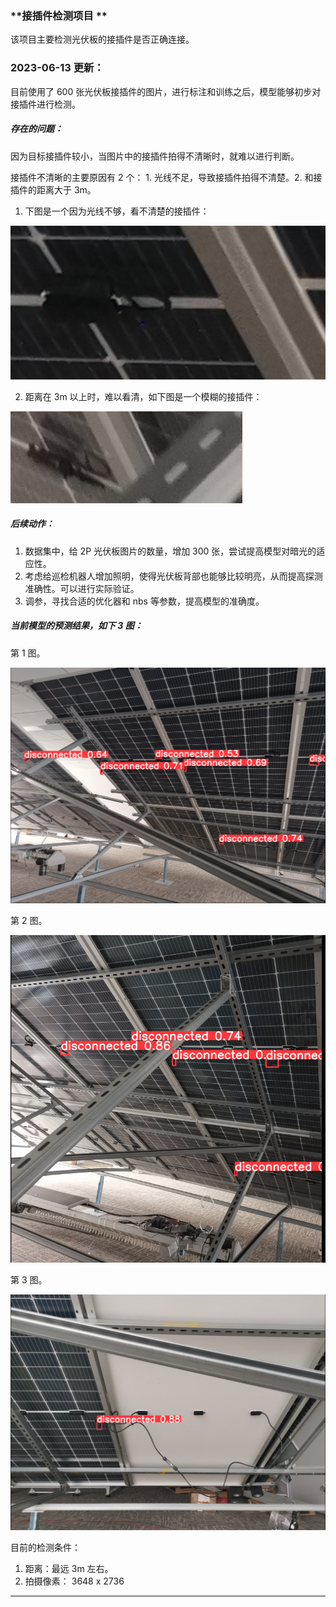 ### **接插件检测项目 **

该项目主要检测光伏板的接插件是否正确连接。



### 2023-06-13 更新：

目前使用了 600 张光伏板接插件的图片，进行标注和训练之后，模型能够初步对接插件进行检测。



##### 存在的问题：

因为目标接插件较小，当图片中的接插件拍得不清晰时，就难以进行判断。

接插件不清晰的主要原因有 2 个： 1. 光线不足，导致接插件拍得不清楚。2. 和接插件的距离大于 3m。

1. 下图是一个因为光线不够，看不清楚的接插件：

![image-20230613192623354](assets/image-20230613192623354.png)

2. 距离在 3m 以上时，难以看清，如下图是一个模糊的接插件：

![image-20230613183831426](assets/image-20230613183831426.png)

##### 后续动作：

1. 数据集中，给 2P 光伏板图片的数量，增加 300 张，尝试提高模型对暗光的适应性。
2. 考虑给巡检机器人增加照明，使得光伏板背部也能够比较明亮，从而提高探测准确性。可以进行实际验证。
3. 调参，寻找合适的优化器和 nbs 等参数，提高模型的准确度。



##### 当前模型的预测结果，如下 3 图：

第 1 图。

<img src="assets/image-20230614093018991.png" alt="image-20230614093018991" style="zoom:67%;" />

第 2 图。

<img src="assets/image-20230614092555578.png" alt="image-20230614092555578" style="zoom:67%;" />

第 3 图。

<img src="assets/image-20230614092810481.png" alt="image-20230614092810481" style="zoom: 67%;" />

目前的检测条件：

1. 距离：最远 3m 左右。
2. 拍摄像素： 3648 x 2736



--------------------------------------------------------------------------------------------------------------------------------------

### 



